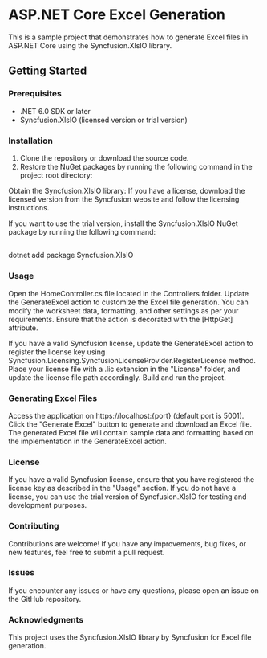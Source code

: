 # ASP.NET Core Excel Generation

This is a sample project that demonstrates how to generate Excel files in ASP.NET Core using the Syncfusion.XlsIO library.

## Getting Started

### Prerequisites

- .NET 6.0 SDK or later
- Syncfusion.XlsIO (licensed version or trial version)

### Installation

1. Clone the repository or download the source code.
2. Restore the NuGet packages by running the following command in the project root directory:


Obtain the Syncfusion.XlsIO library:
If you have a license, download the licensed version from the Syncfusion website and follow the licensing instructions.

If you want to use the trial version, install the Syncfusion.XlsIO NuGet package by running the following command:

## 
dotnet add package Syncfusion.XlsIO

### Usage
Open the HomeController.cs file located in the Controllers folder.
Update the GenerateExcel action to customize the Excel file generation. You can modify the worksheet data, formatting, and other settings as per your requirements. Ensure that the action is decorated with the [HttpGet] attribute.

If you have a valid Syncfusion license, update the GenerateExcel action to register the license key using Syncfusion.Licensing.SyncfusionLicenseProvider.RegisterLicense method. Place your license file with a .lic extension in the "License" folder, and update the license file path accordingly.
Build and run the project.

### Generating Excel Files
Access the application on https://localhost:{port} (default port is 5001).
Click the "Generate Excel" button to generate and download an Excel file.
The generated Excel file will contain sample data and formatting based on the implementation in the GenerateExcel action.

### License
If you have a valid Syncfusion license, ensure that you have registered the license key as described in the "Usage" section. If you do not have a license, you can use the trial version of Syncfusion.XlsIO for testing and development purposes.

### Contributing
Contributions are welcome! If you have any improvements, bug fixes, or new features, feel free to submit a pull request.

### Issues
If you encounter any issues or have any questions, please open an issue on the GitHub repository.

### Acknowledgments

This project uses the Syncfusion.XlsIO library by Syncfusion for Excel file generation.
